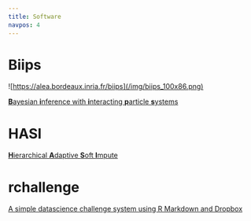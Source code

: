 ```yaml
---
title: Software
navpos: 4
---
```


# Biips

![https://alea.bordeaux.inria.fr/biips](/img/biips_100x86.png)

[**B**ayesian **i**nference with **i**nteracting **p**article **s**ystems](https://biips.github.io/)

# HASI

[**H**ierarchical **A**daptive **S**oft **I**mpute](https://github.com/adrtod/hasi/)

# rchallenge

[A simple datascience challenge system using R Markdown and Dropbox](http://adrtod.github.io/rchallenge/)
